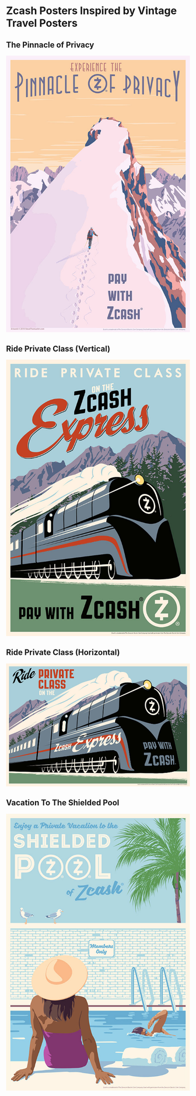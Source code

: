 # Zcash Posters Inspired by Vintage Travel Posters

## The Pinnacle of Privacy

![](image/zcash_pinnacle_of_privacy.jpg)

## Ride Private Class (Vertical)

![](image/zcash_private_class_vert.jpg)

## Ride Private Class (Horizontal)

![](image/zcash_private_class_horiz.jpg)

## Vacation To The Shielded Pool

![](image/zcash_shielded_pool.jpg)
